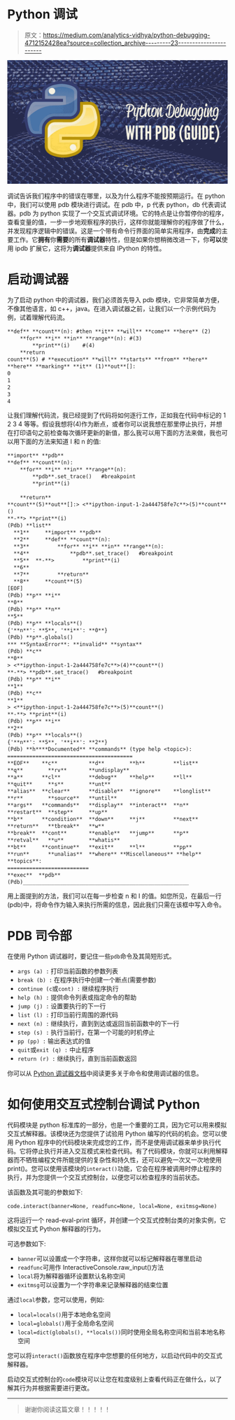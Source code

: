 # Python 调试

> 原文：<https://medium.com/analytics-vidhya/python-debugging-4712152428ea?source=collection_archive---------23----------------------->

![](img/5c5b7b81752830ce41d3232a19a9adc8.png)

调试告诉我们程序中的错误在哪里，以及为什么程序不能按预期运行。在 python 中，我们可以使用 pdb 模块进行调试。在 pdb 中，p 代表 python，db 代表调试器。pdb 为 python 实现了一个交互式调试环境。它的特点是让你暂停你的程序，查看变量的值，一步一步地观察程序的执行，这样你就能理解你的程序做了什么，并发现程序逻辑中的错误。这是一个带有命令行界面的简单实用程序，由**完成**的主要工作。它**拥有**你**需要**的所有**调试器**特性，但是如果你想稍微改进一下，你**可以**使用 ipdb 扩展它，这将为**调试器**提供来自 IPython 的特性。

# 启动调试器

为了启动 python 中的调试器，我们必须首先导入 pdb 模块，它非常简单方便，不像其他语言，如 c++，java。在进入调试器之前，让我们以一个示例代码为例，试着理解代码流。

```
**def** **count**(n): #then **it** **will** **come** **here** (2)
    **for** **i** **in** **range**(n): #(3)
        **print**(i)    #(4)
    **return
count**(5) # **execution** **will** **starts** **from** **here** **here** **marking** **it** (1)**out**[]:
0
1
2
3
4 
```

让我们理解代码流，我已经提到了代码将如何逐行工作，正如我在代码中标记的 1 2 3 4 等等。假设我想将(4)作为断点，或者你可以说我想在那里停止执行，并想在打印语句之前检查每次循环更新的新值，那么我可以用下面的方法来做，我也可以用下面的方法来知道 I 和 n 的值:

```
**import** **pdb**
**def** **count**(n):
    **for** **i** **in** **range**(n):
        **pdb**.set_trace()   #breakpoint
        **print**(i)

    **return**
**count**(5)**out**[]:> <**ipython-input-1-2a444758fe7c**>(5)**count**()
**-**> **print**(i)
(Pdb) **list**
  **1**  	**import** **pdb**
  **2**  	**def** **count**(n):
  **3**  	    **for** **i** **in** **range**(n):
  **4**  	        **pdb**.set_trace()   #breakpoint
  **5**  **-**>	        **print**(i)
  **6**  	
  **7**  	    **return**
  **8**  	**count**(5)
[EOF]
(Pdb) **p** **i**
**0**
(Pdb) **p** **n**
**5**
(Pdb) **p** **locals**()
{'**n**': **5**, '**i**': **0**}
(Pdb) **p**.globals()
*** **SyntaxError**: **invalid** **syntax**
(Pdb) **c**
**0**
> <**ipython-input-1-2a444758fe7c**>(4)**count**()
**-**> **pdb**.set_trace()   #breakpoint
(Pdb) **p** **i**
**1**
(Pdb) **c**
**1**
> <**ipython-input-1-2a444758fe7c**>(5)**count**()
**-**> **print**(i)
(Pdb) **p** **i**
**2**
(Pdb) **p** **locals**()
{'**n**': **5**, '**i**': **2**}
(Pdb) **h****Documented** **commands** (type help <topic>):
========================================
**EOF**    **c**          **d**        **h**         **list**      **q**        **rv**       **undisplay**
**a**      **cl**         **debug**    **help**      **ll**        **quit**     **s**        **unt**      
**alias**  **clear**      **disable**  **ignore**    **longlist**  **r**        **source**   **until**    
**args**   **commands**   **display**  **interact**  **n**         **restart**  **step**     **up**       
**b**      **condition**  **down**     **j**         **next**      **return**   **tbreak**   **w**        
**break**  **cont**       **enable**   **jump**      **p**         **retval**   **u**        **whatis**   
**bt**     **continue**   **exit**     **l**         **pp**        **run**      **unalias**  **where** **Miscellaneous** **help** **topics**:
==========================
**exec**  **pdb** (Pdb)_____________________________________________________
```

用上面提到的方法，我们可以在每一步检查 n 和 I 的值。如您所见，在最后一行(pdb)中，将命令作为输入来执行所需的信息，因此我们只需在该框中写入命令。

# PDB 司令部

在使用 Python 调试器时，要记住一些`pdb`命令及其简短形式。

*   `args (a) :` 打印当前函数的参数列表
*   `break (b) :` 在程序执行中创建一个断点(需要参数)
*   `continue (c`或`cont) :` 继续程序执行
*   `help (h) :` 提供命令列表或指定命令的帮助
*   `jump (j) :` 设置要执行的下一行
*   `list (l) :` 打印当前行周围的源代码
*   `next (n) :` 继续执行，直到到达或返回当前函数中的下一行
*   `step (s) :` 执行当前行，在第一个可能的时机停止
*   `pp (pp) :` 输出表达式的值
*   `quit`或`exit (q) :` 中止程序
*   `return (r) :` 继续执行，直到当前函数返回

你可以从 [Python 调试器文档](https://docs.python.org/3/library/pdb.html)中阅读更多关于命令和使用调试器的信息。

# 如何使用交互式控制台调试 Python

代码模块是 python 标准库的一部分，也是一个重要的工具，因为它可以用来模拟交互式解释器。该模块还为您提供了试验用 Python 编写的代码的机会。您可以使用 Python 程序中的代码模块来完成您的工作，而不是使用调试器来单步执行代码。它将停止执行并进入交互模式来检查代码。有了代码模块，你就可以利用解释器而不牺牲编程文件所能提供的复杂性和持久性，还可以避免一次又一次地使用 print()。您可以使用该模块的`interact()`功能，它会在程序被调用时停止程序的执行，并为您提供一个交互式控制台，以便您可以检查程序的当前状态。

该函数及其可能的参数如下:

```
code.interact(banner=None, readfunc=None, local=None, exitmsg=None)
```

这将运行一个 read-eval-print 循环，并创建一个交互式控制台类的对象实例，它模拟交互式 Python 解释器的行为。

可选参数如下:

*   `banner`可以设置成一个字符串，这样你就可以标记解释器在哪里启动
*   `readfunc`可用作 InteractiveConsole.raw_input()方法
*   `local`将为解释器循环设置默认名称空间
*   `exitmsg`可以设置为一个字符串来记录解释器的结束位置

通过`local`参数，您可以使用，例如:

*   `local=locals()`用于本地命名空间
*   `local=globals()`用于全局命名空间
*   `local=dict(globals(), **locals())`同时使用全局名称空间和当前本地名称空间

您可以将`interact()`函数放在程序中您想要的任何地方，以启动代码中的交互式解释器。

启动交互式控制台的`code`模块可以让您在粒度级别上查看代码正在做什么，以了解其行为并根据需要进行更改。

*************************************************************************************************

> 谢谢你阅读这篇文章！！！！！